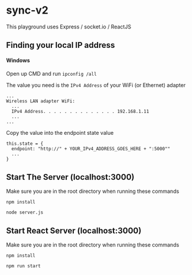 # sync-v2
This playground uses Express / socket.io / ReactJS


## Finding your local IP address

#### Windows

Open up CMD and run `ipconfig /all`

The value you need is the `IPv4 Address` of your WiFi (or Ethernet) adapter

```
...
Wireless LAN adapter WiFi:
  ...
  IPv4 Address. . . . . . . . . . . . . . 192.168.1.11
  ...
...
```
Copy the value into the endpoint state value
```
this.state = {
  endpoint: "http://" + YOUR_IPv4_ADDRESS_GOES_HERE + ":5000""
  ...
}
```

## Start The Server (localhost:3000)

Make sure you are in the root directory when running these commands

```
npm install

node server.js
```

## Start React Server (localhost:3000)

Make sure you are in the root directory when running these commands

```
npm install

npm run start
```